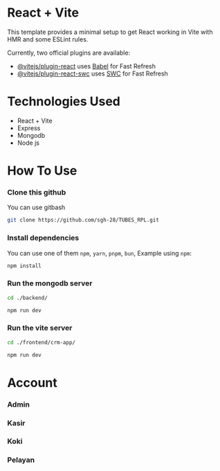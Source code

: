 # React + Vite

This template provides a minimal setup to get React working in Vite with HMR and some ESLint rules.

Currently, two official plugins are available:

- [@vitejs/plugin-react](https://github.com/vitejs/vite-plugin-react/blob/main/packages/plugin-react/README.md) uses [Babel](https://babeljs.io/) for Fast Refresh
- [@vitejs/plugin-react-swc](https://github.com/vitejs/vite-plugin-react-swc) uses [SWC](https://swc.rs/) for Fast Refresh

# Technologies Used
- React + Vite
- Express
- Mongodb
- Node js

# How To Use

### Clone this github

 You can use gitbash

 ```bash
git clone https://github.com/sgh-28/TUBES_RPL.git
```

### Install dependencies

You can use one of them `npm`, `yarn`, `pnpm`, `bun`, Example using `npm`:

```bash
npm install
```

### Run the mongodb server
```bash
cd ./backend/

npm run dev
```

### Run the vite server
```bash
cd ./frontend/crm-app/

npm run dev
```

# Account
### Admin
### Kasir
### Koki
### Pelayan
